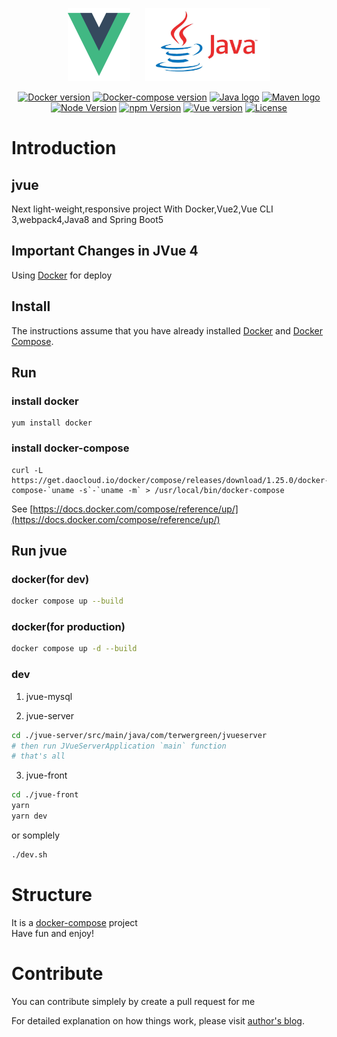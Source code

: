 <p align="center">
    <a href="https://vuejs.org" target="_blank" rel="noopener noreferrer"><img width="100" height="117" src="slogan/vue.png" alt="Vue logo"></a>  
    &nbsp;&nbsp;&nbsp;&nbsp;
    <a href="https://www.oracle.com/technetwork/java/javase/downloads/index.html" target="_blank" rel="noopener noreferrer"><img width="200" height="117" src="slogan/java.png" alt="Java logo"></a>
</p>

<p align="center">
  <a href="https://docs.docker.com/develop/dev-best-practices/"><img src="https://img.shields.io/badge/docker-18.09.2-blue.svg" alt="Docker version"></a>
  <a href="https://docs.docker.com/compose"><img src="https://img.shields.io/badge/docker_compose-1.23.2-brightgreen.svg" alt="Docker-compose version"></a>
  <a href="https://www.oracle.com/technetwork/java/javase/downloads/index.html"><img src="https://img.shields.io/badge/jdk-1.8.0_191-orange.svg" alt="Java logo"></a>
  <a href="http://maven.apache.org/"><img src="https://img.shields.io/badge/maven-3.6.0-blue.svg" alt="Maven logo"></a>
  <a href="https://nodejs.org/"><img src="https://img.shields.io/badge/node-v14.20.0-green.svg" alt="Node Version"></a>
  <a href="https://www.npmjs.com/"><img src="https://img.shields.io/badge/npm-v6.14.7-blue.svg" alt="npm Version"></a>
  <a href="https://www.npmjs.com/package/vue"><img src="https://img.shields.io/badge/vue-2.6.6-brightgreen.svg" alt="Vue version"></a>
  <a href="https://opensource.org/licenses/MIT"><img src="https://img.shields.io/npm/l/vue.svg" alt="License"></a>
</p>

# Introduction

## jvue
Next light-weight,responsive project
With Docker,Vue2,Vue CLI 3,webpack4,Java8 and Spring Boot5

## Important Changes in JVue 4

Using [Docker](https://docs.docker.com/develop/dev-best-practices/) for deploy

## Install
The instructions assume that you have already installed [Docker](https://docs.docker.com/installation/) and [Docker Compose](https://docs.docker.com/compose/install/). 

## Run

### install docker
```
yum install docker
```

### install docker-compose
```
curl -L https://get.daocloud.io/docker/compose/releases/download/1.25.0/docker-compose-`uname -s`-`uname -m` > /usr/local/bin/docker-compose
```

See [https://docs.docker.com/compose/reference/up/](https://docs.docker.com/compose/reference/up/)

## Run jvue

### docker(for dev)

```bash
docker compose up --build
```

### docker(for production)

```bash
docker compose up -d --build
```

### dev

1. jvue-mysql

2. jvue-server

```bash
cd ./jvue-server/src/main/java/com/terwergreen/jvueserver
# then run JVueServerApplication `main` function
# that's all
```

3. jvue-front

```bash
cd ./jvue-front
yarn
yarn dev
```
or somplely

```bash
./dev.sh
```

# Structure

It is a [docker-compose](https://docs.docker.com/compose) project        
Have fun and enjoy!

# Contribute

You can contribute simplely by create a pull request for me

For detailed explanation on how things work, please visit [author's blog](https://blog.terwergreen.com).